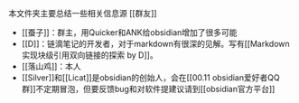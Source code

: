 本文件夹主要总结一些相关信息源
[[群友]]
- [[蚕子]]：群主，用Quicker和ANK给obsidian增加了很多可能
- [[D]]：链滴笔记的开发者，对于markdown有很深的见解。写有[[Markdown实现块级引用双向链接的探索 by D]]。
- [[落山鸡]]：本人
- [[Silver]]和[[Licat]]是obsidian的创始人，会在[[00.11 obsidian爱好者QQ群]]不定期冒泡，但要反馈bug和对软件提建议请到[[obsidian官方平台]]